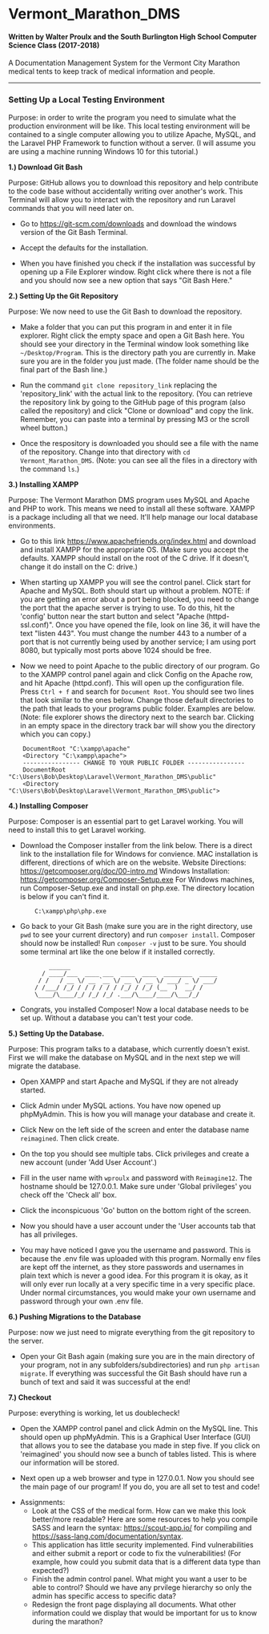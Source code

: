 # Vermont_Marathon_DMS
#### Written by Walter Proulx and the South Burlington High School Computer Science Class (2017-2018)

A Documentation Management System for the Vermont City Marathon medical tents to keep track of medical information and people.

---


### Setting Up a Local Testing Environment

Purpose: in order to write the program you need to simulate what the production environment will be like. This local testing environment will be contained to a single computer allowing you to utilize Apache, MySQL, and the Laravel PHP Framework to function without a server. (I will assume you are using a machine running Windows 10 for this tutorial.)

**1.) Download Git Bash**

Purpose: GitHub allows you to download this repository and help contribute to the code base without accidentally writing over another's work. This Terminal will allow you to interact with the repository and run Laravel commands that you will need later on.

- Go to https://git-scm.com/downloads and download the windows version of the Git Bash Terminal.

- Accept the defaults for the installation.

- When you have finished you check if the installation was successful by opening up a File Explorer window. Right click where there is not a file and you should now see a new option that says "Git Bash Here."

**2.) Setting Up the Git Repository**

Purpose: We now need to use the Git Bash to download the repository.

- Make a folder that you can put this program in and enter it in file explorer. Right click the empty space and open a Git Bash here. You should see your directory in the Terminal window look something like ```~/Desktop/Program```. This is the directory path you are currently in. Make sure you are in the folder you just made. (The folder name should be the final part of the Bash line.)

- Run the command ```git clone repository_link``` replacing the 'repository_link' with the actual link to the repository. (You can retrieve the repository link by going to the GitHub page of this program (also called the repository) and click "Clone or download" and copy the link. Remember, you can paste into a terminal by pressing M3 or the scroll wheel button.)

- Once the respository is downloaded you should see a file with the name of the repository. Change into that directory with ```cd Vermont_Marathon_DMS```. (Note: you can see all the files in a directory with the command ```ls```.)

**3.) Installing XAMPP**

Purpose: The Vermont Marathon DMS program uses MySQL and Apache and PHP to work. This means we need to install all these software. XAMPP is a package including all that we need. It'll help manage our local database environments.

- Go to this link https://www.apachefriends.org/index.html and download and install XAMPP for the appropriate OS. (Make sure you accept the defaults. XAMPP should install on the root of the C drive. If it doesn't, change it do install on the C: drive.)

- When starting up XAMPP you will see the control panel. Click start for Apache and MySQL. Both should start up without a problem. NOTE: if you are getting an error about a port being blocked, you need to change the port that the apache server is trying to use. To do this, hit the 'config' button near the start button and select "Apache (httpd-ssl.conf)". Once you have opened the file, look on line 36, it will have the text "listen 443". You must change the number 443 to a number of a port that is not currently being used by another service; I am using port 8080, but typically most ports above 1024 should be free.

- Now we need to point Apache to the public directory of our program. Go to the XAMPP control panel again and click Config on the Apache row, and hit Apache (httpd.conf). This will open up the configuration file. Press ```Ctrl + f``` and search for ```Document Root```. You should see two lines that look similar to the ones below. Change those default directories to the path that leads to your programs public folder. Examples are below. (Note: file explorer shows the directory next to the search bar. Clicking in an empty space in the directory track bar will show you the directory which you can copy.)
```
    DocumentRoot "C:\xampp\apache"
    <Directory "C:\xampp\apache">
    ---------------- CHANGE TO YOUR PUBLIC FOLDER ----------------
    DocumentRoot "C:\Users\Bob\Desktop\Laravel\Vermont_Marathon_DMS\public"
    <Directory "C:\Users\Bob\Desktop\Laravel\Vermont_Marathon_DMS\public">
```

**4.) Installing Composer**

Purpose: Composer is an essential part to get Laravel working. You will need to install this to get Laravel working.


- Download the Composer installer from the link below. There is a direct link to the installation file for Windows for convience. MAC installation is different, directions of which are on the website. Website Directions: https://getcomposer.org/doc/00-intro.md Windows Installation: https://getcomposer.org/Composer-Setup.exe For Windows machines, run Composer-Setup.exe and install on php.exe. The directory location is below if you can't find it.
    ```
        C:\xampp\php\php.exe
    ```

- Go back to your Git Bash (make sure you are in the right directory, use ```pwd``` to see your current directory) and run ```composer install```. Composer should now be installed! Run ```composer -v``` just to be sure. You should some terminal art like the one below if it installed correctly.

    ```
            ______
          / ____/___  ____ ___  ____  ____  ________  _____
         / /   / __ \/ __ `__ \/ __ \/ __ \/ ___/ _ \/ ___/
        / /___/ /_/ / / / / / / /_/ / /_/ (__  )  __/ /
        \____/\____/_/ /_/ /_/ .___/\____/____/\___/_/
    ```

- Congrats, you installed Composer! Now a local database needs to be set up. Without a database you can't test your code.

**5.) Setting Up the Database.**

Purpose: This program talks to a database, which currently doesn't exist. First we will make the database on MySQL and in the next step we will migrate the database.

- Open XAMPP and start Apache and MySQL if they are not already started.

- Click Admin under MySQL actions. You have now opened up phpMyAdmin. This is how you will manage your database and create it.

- Click New on the left side of the screen and enter the database name ```reimagined```. Then click create.

- On the top you should see multiple tabs. Click privileges and create a new account (under 'Add User Account'.)

- Fill in the user name with ```wproulx``` and password with ```Reimagine12```. The hostname should be 127.0.0.1. Make sure under 'Global privileges' you check off the 'Check all' box.

- Click the inconspicuous 'Go' button on the bottom right of the screen.

- Now you should have a user account under the 'User accounts tab that has all privileges.

- You may have noticed I gave you the username and password. This is because the .env file was uploaded with this program. Normally env files are kept off the internet, as they store passwords and usernames in plain text which is never a good idea. For this program it is okay, as it will only ever run locally at a very specific time in a very specific place. Under normal circumstances, you would make your own username and password through your own .env file.

**6.) Pushing Migrations to the Database**

Purpose: now we just need to migrate everything from the git repository to the server.

- Open your Git Bash again (making sure you are in the main directory of your program, not in any subfolders/subdirectories) and run ```php artisan migrate```. If everything was successful the Git Bash should have run a bunch of text and said it was successful at the end!

**7.) Checkout**

Purpose: everything is working, let us doublecheck!

- Open the XAMPP control panel and click Admin on the MySQL line. This should open up phpMyAdmin. This is a Graphical User Interface (GUI) that allows you to see the database you made in step five. If you click on 'reimagined' you should now see a bunch of tables listed. This is where our information will be stored.

- Next open up a web browser and type in 127.0.0.1. Now you should see the main page of our program! If you do, you are all set to test and code!

* Assignments:
    * Look at the CSS of the medical form. How can we make this look better/more readable? Here are some resources to help you compile SASS and learn the syntax: https://scout-app.io/ for compiling and https://sass-lang.com/documentation/syntax.
    * This application has little security implemented. Find vulnerabilities and either submit a report or code to fix the vulnerabilities! (For example, how could you submit data that is a different data type than expected?)
    * Finish the admin control panel. What might you want a user to be able to control? Should we have any prvilege hierarchy so only the admin has specific access to specific data?
    * Redesign the front page displaying all documents. What other information could we display that would be important for us to know during the marathon?
